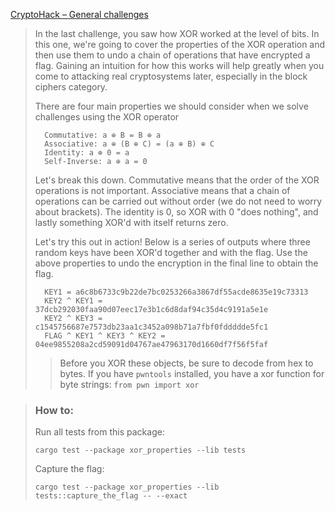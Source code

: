 [CryptoHack – General challenges](https://cryptohack.org/challenges/general/)

> In the last challenge, you saw how XOR worked at the level of bits. In this one, we're going to cover the properties of the XOR operation and then use them to undo a chain of operations that have encrypted a flag. Gaining an intuition for how this works will help greatly when you come to attacking real cryptosystems later, especially in the block ciphers category.
>
> There are four main properties we should consider when we solve challenges using the XOR operator
>
>       Commutative: a ⊕ B = B ⊕ a  
>       Associative: a ⊕ (B ⊕ C) = (a ⊕ B) ⊕ C  
>       Identity: a ⊕ 0 = a  
>       Self-Inverse: a ⊕ a = 0
>
> Let's break this down. Commutative means that the order of the XOR operations is not important. Associative means that a chain of operations can be carried out without order (we do not need to worry about brackets). The identity is 0, so XOR with 0 "does nothing", and lastly something XOR'd with itself returns zero.
>
> Let's try this out in action! Below is a series of outputs where three random keys have been XOR'd together and with the flag. Use the above properties to undo the encryption in the final line to obtain the flag.
>
>       KEY1 = a6c8b6733c9b22de7bc0253266a3867df55acde8635e19c73313  
>       KEY2 ^ KEY1 = 37dcb292030faa90d07eec17e3b1c6d8daf94c35d4c9191a5e1e  
>       KEY2 ^ KEY3 = c1545756687e7573db23aa1c3452a098b71a7fbf0fddddde5fc1  
>       FLAG ^ KEY1 ^ KEY3 ^ KEY2 = 04ee9855208a2cd59091d04767ae47963170d1660df7f56f5faf
>
> > Before you XOR these objects, be sure to decode from hex to bytes. If you have `pwntools` installed, you have a xor function for byte strings: `from pwn import xor`

> ### How to:
> Run all tests from this package:
>
>     cargo test --package xor_properties --lib tests
>
> Capture the flag:
>
>     cargo test --package xor_properties --lib tests::capture_the_flag -- --exact

